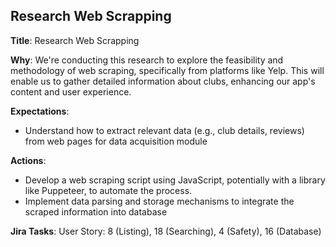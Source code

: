## Research Web Scrapping

**Title**: Research Web Scrapping

**Why**: We're conducting this research to explore the feasibility and methodology of web scraping, specifically from platforms like Yelp. This will enable us to gather detailed information about clubs, enhancing our app's content and user experience.

**Expectations**:
* Understand how to extract relevant data (e.g., club details, reviews) from web pages for data acquisition module

**Actions**:
* Develop a web scraping script using JavaScript, potentially with a library like Puppeteer, to automate the process.
* Implement data parsing and storage mechanisms to integrate the scraped information into database

**Jira Tasks**: User Story: 8 (Listing), 18 (Searching), 4 (Safety), 16 (Database)

